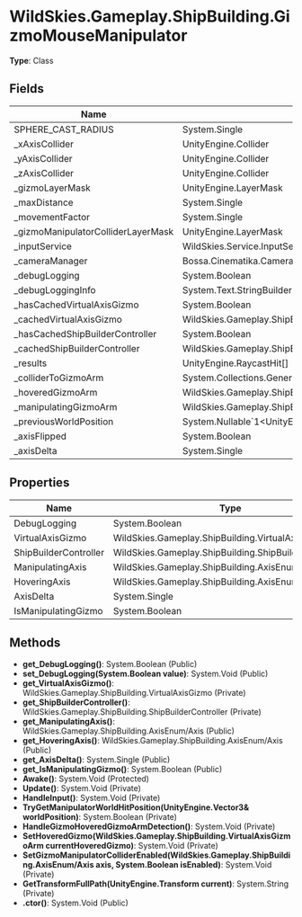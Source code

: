 ﻿# WildSkies.Gameplay.ShipBuilding.GizmoMouseManipulator

**Type**: Class

## Fields

| Name | Type | Access |
|------|------|--------|
| SPHERE_CAST_RADIUS | System.Single | Private |
| _xAxisCollider | UnityEngine.Collider | Private |
| _yAxisCollider | UnityEngine.Collider | Private |
| _zAxisCollider | UnityEngine.Collider | Private |
| _gizmoLayerMask | UnityEngine.LayerMask | Private |
| _maxDistance | System.Single | Private |
| _movementFactor | System.Single | Private |
| _gizmoManipulatorColliderLayerMask | UnityEngine.LayerMask | Private |
| _inputService | WildSkies.Service.InputService | Private |
| _cameraManager | Bossa.Cinematika.CameraManager | Private |
| _debugLogging | System.Boolean | Private |
| _debugLoggingInfo | System.Text.StringBuilder | Private |
| _hasCachedVirtualAxisGizmo | System.Boolean | Private |
| _cachedVirtualAxisGizmo | WildSkies.Gameplay.ShipBuilding.VirtualAxisGizmo | Private |
| _hasCachedShipBuilderController | System.Boolean | Private |
| _cachedShipBuilderController | WildSkies.Gameplay.ShipBuilding.ShipBuilderController | Private |
| _results | UnityEngine.RaycastHit[] | Private |
| _colliderToGizmoArm | System.Collections.Generic.Dictionary`2<UnityEngine.Collider,WildSkies.Gameplay.ShipBuilding.VirtualAxisGizmoArm> | Private |
| _hoveredGizmoArm | WildSkies.Gameplay.ShipBuilding.VirtualAxisGizmoArm | Private |
| _manipulatingGizmoArm | WildSkies.Gameplay.ShipBuilding.VirtualAxisGizmoArm | Private |
| _previousWorldPosition | System.Nullable`1<UnityEngine.Vector3> | Private |
| _axisFlipped | System.Boolean | Private |
| _axisDelta | System.Single | Private |

## Properties

| Name | Type | Access |
|------|------|--------|
| DebugLogging | System.Boolean | Public |
| VirtualAxisGizmo | WildSkies.Gameplay.ShipBuilding.VirtualAxisGizmo | Private |
| ShipBuilderController | WildSkies.Gameplay.ShipBuilding.ShipBuilderController | Private |
| ManipulatingAxis | WildSkies.Gameplay.ShipBuilding.AxisEnum/Axis | Public |
| HoveringAxis | WildSkies.Gameplay.ShipBuilding.AxisEnum/Axis | Public |
| AxisDelta | System.Single | Public |
| IsManipulatingGizmo | System.Boolean | Public |

## Methods

- **get_DebugLogging()**: System.Boolean (Public)
- **set_DebugLogging(System.Boolean value)**: System.Void (Public)
- **get_VirtualAxisGizmo()**: WildSkies.Gameplay.ShipBuilding.VirtualAxisGizmo (Private)
- **get_ShipBuilderController()**: WildSkies.Gameplay.ShipBuilding.ShipBuilderController (Private)
- **get_ManipulatingAxis()**: WildSkies.Gameplay.ShipBuilding.AxisEnum/Axis (Public)
- **get_HoveringAxis()**: WildSkies.Gameplay.ShipBuilding.AxisEnum/Axis (Public)
- **get_AxisDelta()**: System.Single (Public)
- **get_IsManipulatingGizmo()**: System.Boolean (Public)
- **Awake()**: System.Void (Protected)
- **Update()**: System.Void (Private)
- **HandleInput()**: System.Void (Private)
- **TryGetManipulatorWorldHitPosition(UnityEngine.Vector3& worldPosition)**: System.Boolean (Private)
- **HandleGizmoHoveredGizmoArmDetection()**: System.Void (Private)
- **SetHoveredGizmo(WildSkies.Gameplay.ShipBuilding.VirtualAxisGizmoArm currentHoveredGizmo)**: System.Void (Private)
- **SetGizmoManipulatorColliderEnabled(WildSkies.Gameplay.ShipBuilding.AxisEnum/Axis axis, System.Boolean isEnabled)**: System.Void (Private)
- **GetTransformFullPath(UnityEngine.Transform current)**: System.String (Private)
- **.ctor()**: System.Void (Public)

